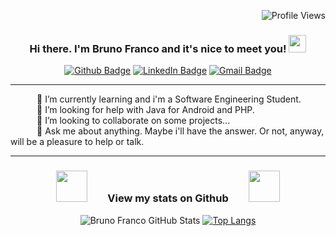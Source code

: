 <div align="right">
  
![Profile Views](https://gpvc.arturio.dev/brnfra)
</div>

<div align="center">
  
### Hi there. I'm Bruno Franco and it's nice to meet you!  <img src="https://media.giphy.com/media/hvRJCLFzcasrR4ia7z/giphy.gif" width="28">
</div>

<div align="center" >
  
[![Github Badge](https://img.shields.io/badge/GitHub-100000?style=for-the-badge&logo=github&logoColor=white)](https://github.com/brnfra) [![LinkedIn Badge](https://img.shields.io/badge/LinkedIn-0077B5?style=for-the-badge&logo=linkedin&logoColor=white)](https://www.linkedin.com/in/brunon-franco/) [![Gmail Badge](https://img.shields.io/badge/Gmail-D14836?style=for-the-badge&logo=gmail&logoColor=white)](mailto:devlabbr@gmail.com)
 </div>
<hr>
<div align="left" translate="yes">
  
    
&emsp;&emsp;&emsp;🌱 I’m currently learning and i'm a Software Engineering Student.<br> 
&emsp;&emsp;&emsp;🤔 I’m looking for help with Java for Android and PHP.<br> 
&emsp;&emsp;&emsp;👯 I’m looking to collaborate on some projects...<br>
&emsp;&emsp;&emsp;💬 Ask me about anything. Maybe i'll have the answer. Or not, anyway, will be a pleasure to help or talk. 
    

</div>
<hr>
<div align="center">
  
<h3><img src="https://media.giphy.com/media/8FGMuS6Bj4MyP1NA5h/giphy.gif" width="50">&emsp;&emsp;View my stats on Github&emsp;&emsp;<img src="https://media.giphy.com/media/8FGMuS6Bj4MyP1NA5h/giphy.gif" width="50"></h3>
</div>

<div align="center">
  
![Bruno Franco GitHub Stats](https://github-readme-stats.vercel.app/api?username=brnfra&show_icons=true&hide=prs&theme=tokyonight&show_icons=true&include_all_commits=true&hide_title=true&line_height=24&disable_animations=true&hide_border=true) 
[![Top Langs](https://github-readme-stats.vercel.app/api/top-langs/?username=brnfra&layout=compact&theme=tokyonight&hide_title=true&hide_border=true&card_width=250)](https://github.com/brnfra/github-readme-stats)
</div>
